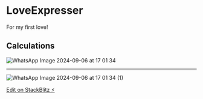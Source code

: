 # LoveExpresser

For my first love!

## Calculations

![WhatsApp Image 2024-09-06 at 17 01 34](https://github.com/user-attachments/assets/282f5980-b025-403e-b20b-e2b5f235c375)

***

![WhatsApp Image 2024-09-06 at 17 01 34 (1)](https://github.com/user-attachments/assets/f4340ddc-6e20-4556-a31a-8abd391aae1e)


[Edit on StackBlitz ⚡️](https://stackblitz.com/edit/angular-l5zxrd)
